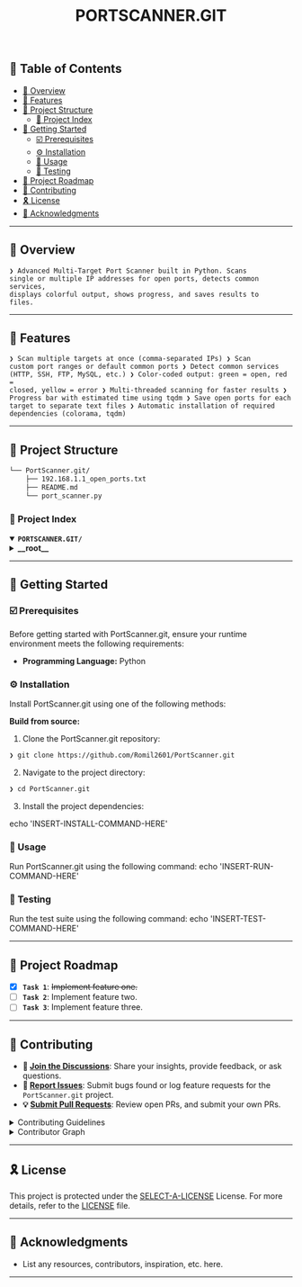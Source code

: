 <p align="center"><h1 align="center">PORTSCANNER.GIT</h1></p>
<p align="center"><!-- default option, no dependency badges. -->
</p>
<p align="center">
	<!-- default option, no dependency badges. -->
</p>
<br>

## 🔗 Table of Contents

- [📍 Overview](#-overview)
- [👾 Features](#-features)
- [📁 Project Structure](#-project-structure)
  - [📂 Project Index](#-project-index)
- [🚀 Getting Started](#-getting-started)
  - [☑️ Prerequisites](#-prerequisites)
  - [⚙️ Installation](#-installation)
  - [🤖 Usage](#🤖-usage)
  - [🧪 Testing](#🧪-testing)
- [📌 Project Roadmap](#-project-roadmap)
- [🔰 Contributing](#-contributing)
- [🎗 License](#-license)
- [🙌 Acknowledgments](#-acknowledgments)

---

## 📍 Overview

<code>❯ Advanced Multi-Target Port Scanner built in Python.
Scans single or multiple IP addresses for open ports, detects common services, displays colorful output, shows progress, and saves results to files.</code>

---

## 👾 Features

<code>❯ Scan multiple targets at once (comma-separated IPs)
❯ Scan custom port ranges or default common ports
❯ Detect common services (HTTP, SSH, FTP, MySQL, etc.)
❯ Color-coded output: green = open, red = closed, yellow = error
❯ Multi-threaded scanning for faster results
❯ Progress bar with estimated time using tqdm
❯ Save open ports for each target to separate text files
❯ Automatic installation of required dependencies (colorama, tqdm)</code>

---

## 📁 Project Structure

```sh
└── PortScanner.git/
    ├── 192.168.1.1_open_ports.txt
    ├── README.md
    └── port_scanner.py
```


### 📂 Project Index
<details open>
	<summary><b><code>PORTSCANNER.GIT/</code></b></summary>
	<details> <!-- __root__ Submodule -->
		<summary><b>__root__</b></summary>
		<blockquote>
			<table>
			<tr>
				<td><b><a href='https://github.com/Romil2601/PortScanner.git/blob/master/port_scanner.py'>port_scanner.py</a></b></td>
				<td><code>❯ REPLACE-ME</code></td>
			</tr>
			<tr>
				<td><b><a href='https://github.com/Romil2601/PortScanner.git/blob/master/192.168.1.1_open_ports.txt'>192.168.1.1_open_ports.txt</a></b></td>
				<td><code>❯ REPLACE-ME</code></td>
			</tr>
			</table>
		</blockquote>
	</details>
</details>

---
## 🚀 Getting Started

### ☑️ Prerequisites

Before getting started with PortScanner.git, ensure your runtime environment meets the following requirements:

- **Programming Language:** Python


### ⚙️ Installation

Install PortScanner.git using one of the following methods:

**Build from source:**

1. Clone the PortScanner.git repository:
```sh
❯ git clone https://github.com/Romil2601/PortScanner.git
```

2. Navigate to the project directory:
```sh
❯ cd PortScanner.git
```

3. Install the project dependencies:

echo 'INSERT-INSTALL-COMMAND-HERE'



### 🤖 Usage
Run PortScanner.git using the following command:
echo 'INSERT-RUN-COMMAND-HERE'

### 🧪 Testing
Run the test suite using the following command:
echo 'INSERT-TEST-COMMAND-HERE'

---
## 📌 Project Roadmap

- [X] **`Task 1`**: <strike>Implement feature one.</strike>
- [ ] **`Task 2`**: Implement feature two.
- [ ] **`Task 3`**: Implement feature three.

---

## 🔰 Contributing

- **💬 [Join the Discussions](https://github.com/Romil2601/PortScanner.git/discussions)**: Share your insights, provide feedback, or ask questions.
- **🐛 [Report Issues](https://github.com/Romil2601/PortScanner.git/issues)**: Submit bugs found or log feature requests for the `PortScanner.git` project.
- **💡 [Submit Pull Requests](https://github.com/Romil2601/PortScanner.git/blob/main/CONTRIBUTING.md)**: Review open PRs, and submit your own PRs.

<details closed>
<summary>Contributing Guidelines</summary>

1. **Fork the Repository**: Start by forking the project repository to your github account.
2. **Clone Locally**: Clone the forked repository to your local machine using a git client.
   ```sh
   git clone https://github.com/Romil2601/PortScanner.git
   ```
3. **Create a New Branch**: Always work on a new branch, giving it a descriptive name.
   ```sh
   git checkout -b new-feature-x
   ```
4. **Make Your Changes**: Develop and test your changes locally.
5. **Commit Your Changes**: Commit with a clear message describing your updates.
   ```sh
   git commit -m 'Implemented new feature x.'
   ```
6. **Push to github**: Push the changes to your forked repository.
   ```sh
   git push origin new-feature-x
   ```
7. **Submit a Pull Request**: Create a PR against the original project repository. Clearly describe the changes and their motivations.
8. **Review**: Once your PR is reviewed and approved, it will be merged into the main branch. Congratulations on your contribution!
</details>

<details closed>
<summary>Contributor Graph</summary>
<br>
<p align="left">
   <a href="https://github.com{/Romil2601/PortScanner.git/}graphs/contributors">
      <img src="https://contrib.rocks/image?repo=Romil2601/PortScanner.git">
   </a>
</p>
</details>

---

## 🎗 License

This project is protected under the [SELECT-A-LICENSE](https://choosealicense.com/licenses) License. For more details, refer to the [LICENSE](https://choosealicense.com/licenses/) file.

---

## 🙌 Acknowledgments

- List any resources, contributors, inspiration, etc. here.

---


